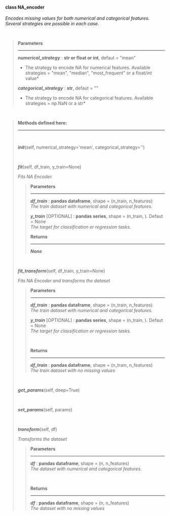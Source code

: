 ####  class NA_encoder  ####
*Encodes missing values for both numerical and categorical features. Several strategies are possible in each case.*

<br/>

> **Parameters**
> ___
>  
> ***numerical_strategy*** : **str or float or int**, defaut = "mean" <br/>
> * The strategy to encode NA for numerical features. Available strategies = "mean", "median", "most_frequent" or a float/int value*
>
> ***categorical_strategy*** : **str**, defaut = "<NULL>" <br/>
> * The strategy to encode NA for categorical features. Available strategies = np.NaN or a str*

<br/>

> **Methods defined here:**
> ___
>
> <br/>
>
> ***init***(self, numerical_strategy='mean', categorical_strategy='<NULL>') 
> 
> <br/>
>
> ***fit***(self, df_train, y_train=None) 
>
> *Fits NA Encoder.*
>
>> **Parameters** 
>> ___ 
>>
>> ***df_train*** : **pandas dataframe**, shape = (n_train, n_features) <br/>
>> *The train dataset with numerical and categorical features.* 
>>
>> ***y_train*** [OPTIONAL] : **pandas series**, shape = (n_train, ). Defaut = None <br/>
>> *The target for classification or regression tasks.* 
>>
>> **Returns** 
>> ___ 
>>
>> ***None*** 
>
> <br/>
>
> ***fit_transform***(self, df_train, y_train=None) 
>
> *Fits NA Encoder and transforms the dataset*
>
>> **Parameters** 
>> ___ 
>> 
>> ***df_train*** : **pandas dataframe**, shape = (n_train, n_features) <br/>
>> *The train dataset with numerical and categorical features.* 
>>
>> ***y_train*** [OPTIONAL] : **pandas series**, shape = (n_train, ). Defaut = None <br/>
>> *The target for classification or regression tasks.* 
>>
>> <br/>
>> 
>> **Returns** 
>> ___ 
>>
>> ***df_train*** : **pandas dataframe**, shape = (n_train, n_features) <br/>
>> *The train dataset with no missing values* 
>
> <br/>
>
> ***get_params***(self, deep=True)
>
> <br/>
>
> ***set_params***(self, params)
>
> <br/>
>
> ***transform***(self, df)
>
> *Transforms the dataset*
>
>> **Parameters** 
>> ___ 
>> 
>> ***df*** : **pandas dataframe**, shape = (n, n_features) <br/>
>> *The dataset with numerical and categorical features.* 
>>
>> <br/>
>> 
>> **Returns** 
>> ___ 
>>
>> ***df*** : **pandas dataframe**, shape = (n, n_features) <br/>
>> *The dataset with no missing values* 
